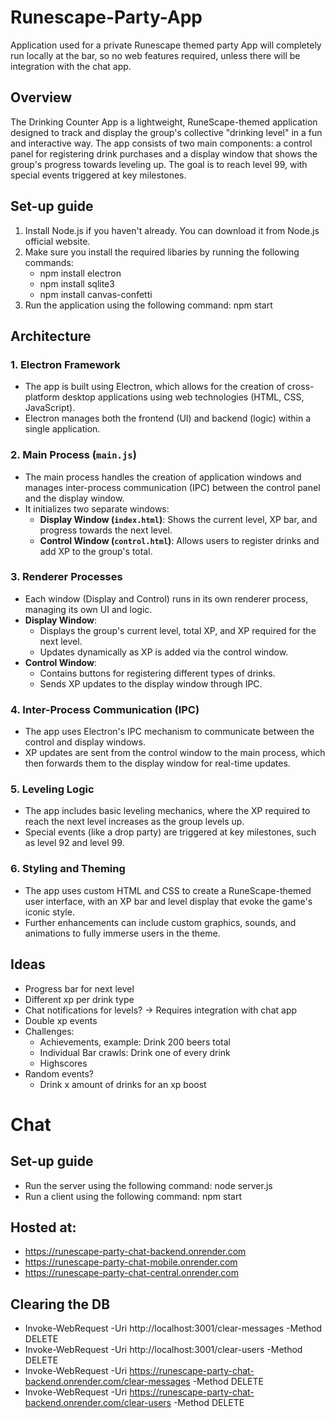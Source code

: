 # Runescape-Party-App
Application used for a private Runescape themed party
App will completely run locally at the bar, so no web features required, unless there will be integration with the chat app.

## Overview
The Drinking Counter App is a lightweight, RuneScape-themed application designed to track and display the group's collective "drinking level" in a fun and interactive way. The app consists of two main components: a control panel for registering drink purchases and a display window that shows the group's progress towards leveling up. The goal is to reach level 99, with special events triggered at key milestones.

## Set-up guide
1. Install Node.js if you haven't already. You can download it from Node.js official website.
2. Make sure you install the required libaries by running the following commands:
   - npm install electron
   - npm install sqlite3
   - npm install canvas-confetti
3. Run the application using the following command: npm start

## Architecture

### 1. **Electron Framework**
- The app is built using Electron, which allows for the creation of cross-platform desktop applications using web technologies (HTML, CSS, JavaScript).
- Electron manages both the frontend (UI) and backend (logic) within a single application.

### 2. **Main Process (`main.js`)**
- The main process handles the creation of application windows and manages inter-process communication (IPC) between the control panel and the display window.
- It initializes two separate windows:
  - **Display Window (`index.html`)**: Shows the current level, XP bar, and progress towards the next level.
  - **Control Window (`control.html`)**: Allows users to register drinks and add XP to the group's total.

### 3. **Renderer Processes**
- Each window (Display and Control) runs in its own renderer process, managing its own UI and logic.
- **Display Window**:
  - Displays the group's current level, total XP, and XP required for the next level.
  - Updates dynamically as XP is added via the control window.
- **Control Window**:
  - Contains buttons for registering different types of drinks.
  - Sends XP updates to the display window through IPC.

### 4. **Inter-Process Communication (IPC)**
- The app uses Electron's IPC mechanism to communicate between the control and display windows.
- XP updates are sent from the control window to the main process, which then forwards them to the display window for real-time updates.

### 5. **Leveling Logic**
- The app includes basic leveling mechanics, where the XP required to reach the next level increases as the group levels up.
- Special events (like a drop party) are triggered at key milestones, such as level 92 and level 99.

### 6. **Styling and Theming**
- The app uses custom HTML and CSS to create a RuneScape-themed user interface, with an XP bar and level display that evoke the game's iconic style.
- Further enhancements can include custom graphics, sounds, and animations to fully immerse users in the theme.


## Ideas
- Progress bar for next level
- Different xp per drink type
- Chat notifications for levels? -> Requires integration with chat app
- Double xp events
- Challenges:
  - Achievements, example: Drink 200 beers total
  - Individual Bar crawls: Drink one of every drink
  - Highscores
- Random events?
  - Drink x amount of drinks for an xp boost

# Chat
## Set-up guide
- Run the server using the following command: node server.js
- Run a client using the following command: npm start

## Hosted at: 
- https://runescape-party-chat-backend.onrender.com
- https://runescape-party-chat-mobile.onrender.com
- https://runescape-party-chat-central.onrender.com

## Clearing the DB
- Invoke-WebRequest -Uri http://localhost:3001/clear-messages -Method DELETE
- Invoke-WebRequest -Uri http://localhost:3001/clear-users -Method DELETE
- Invoke-WebRequest -Uri https://runescape-party-chat-backend.onrender.com/clear-messages -Method DELETE
- Invoke-WebRequest -Uri https://runescape-party-chat-backend.onrender.com/clear-users -Method DELETE
